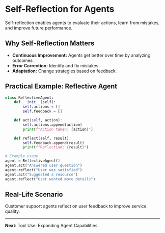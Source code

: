 
# Self-Reflection for Agents

Self-reflection enables agents to evaluate their actions, learn from mistakes, and improve future performance.

## Why Self-Reflection Matters
- **Continuous Improvement:** Agents get better over time by analyzing outcomes.
- **Error Correction:** Identify and fix mistakes.
- **Adaptation:** Change strategies based on feedback.

## Practical Example: Reflective Agent
```python
class ReflectiveAgent:
	def __init__(self):
		self.actions = []
		self.feedback = []

	def act(self, action):
		self.actions.append(action)
		print(f"Action taken: {action}")

	def reflect(self, result):
		self.feedback.append(result)
		print(f"Reflection: {result}")

# Example usage
agent = ReflectiveAgent()
agent.act("Answered user question")
agent.reflect("User was satisfied")
agent.act("Suggested a resource")
agent.reflect("User wanted more details")
```

## Real-Life Scenario
Customer support agents reflect on user feedback to improve service quality.

---
**Next:** Tool Use: Expanding Agent Capabilities.